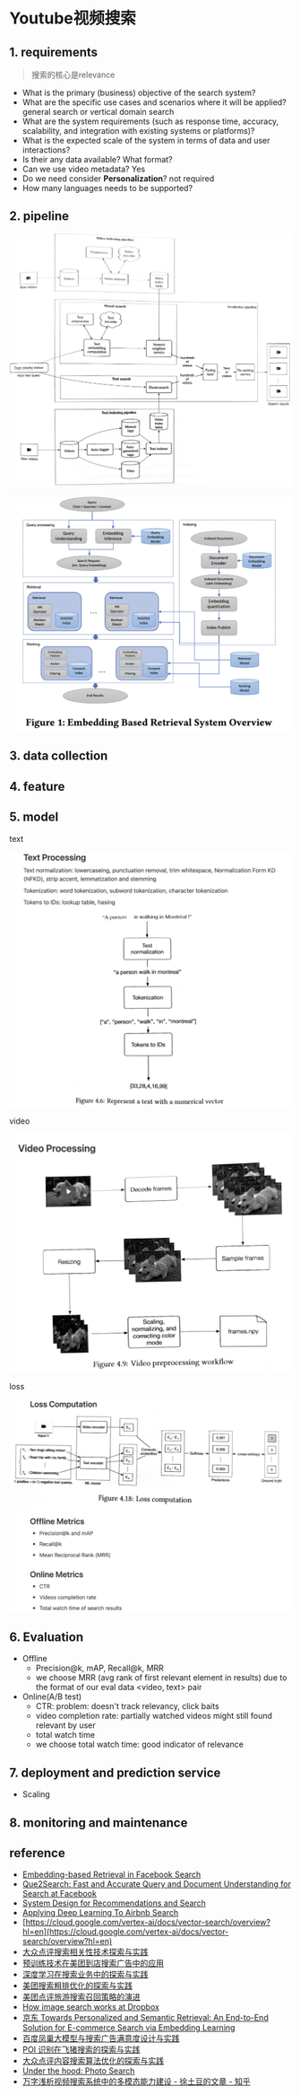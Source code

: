 # Youtube视频搜索

## 1. requirements
> 搜索的核心是relevance

- What is the primary (business) objective of the search system?
- What are the specific use cases and scenarios where it will be applied? general search or vertical domain search
- What are the system requirements (such as response time, accuracy, scalability, and integration with existing systems or platforms)?
- What is the expected scale of the system in terms of data and user interactions?
- Is their any data available? What format?
- Can we use video metadata? Yes
- Do we need consider **Personalization**? not required
- How many languages needs to be supported?


## 2. pipeline

![](../../.github/assets/03ml-vsearch-pipe.png)

![](../../.github/assets/03ml-vsearch-pipe2.png)


## 3. data collection


## 4. feature


## 5. model

text

![](../../.github/assets/03ml-vsearch-text.png)

video

![](../../.github/assets/03ml-vsearch-video.png)

loss

![](../../.github/assets/03ml-vsearch-loss.png)


## 6. Evaluation

- Offline
  - Precision@k, mAP, Recall@k, MRR
  - we choose MRR (avg rank of first relevant element in results) due to the format of our eval data <video, text> pair
- Online(A/B test)
  - CTR: problem: doesn't track relevancy, click baits
  - video completion rate: partially watched videos might still found relevant by user
  - total watch time
  - we choose total watch time: good indicator of relevance


## 7. deployment and prediction service
- Scaling


## 8. monitoring and maintenance


## reference
- [Embedding-based Retrieval in Facebook Search](https://arxiv.org/abs/2006.11632)
- [Que2Search: Fast and Accurate Query and Document Understanding for Search at Facebook](https://research.facebook.com/publications/que2search-fast-and-accurate-query-and-document-understanding-for-search-at-facebook/)
- [System Design for Recommendations and Search](https://eugeneyan.com/writing/system-design-for-discovery/)
- [Applying Deep Learning To Airbnb Search](https://arxiv.org/pdf/1810.09591.pdf)
- [https://cloud.google.com/vertex-ai/docs/vector-search/overview?hl=en](https://cloud.google.com/vertex-ai/docs/vector-search/overview?hl=en)
- [大众点评搜索相关性技术探索与实践](https://zhuanlan.zhihu.com/p/538820569)
- [预训练技术在美团到店搜索广告中的应用](https://tech.meituan.com/2021/12/02/application-of-pre-training-technology-in-meituan-search-ads.html)
- [深度学习在搜索业务中的探索与实践](https://tech.meituan.com/2019/01/10/deep-learning-in-meituan-hotel-search-engine.html)
- [美团搜索粗排优化的探索与实践](https://tech.meituan.com/2022/08/11/coarse-ranking-exploration-practice.html)
- [美团点评旅游搜索召回策略的演进](https://tech.meituan.com/2017/06/16/travel-search-strategy.html)
- [How image search works at Dropbox](https://dropbox.tech/machine-learning/how-image-search-works-at-dropbox)
- [京东 Towards Personalized and Semantic Retrieval: An End-to-End Solution for E-commerce Search via Embedding Learning](https://arxiv.org/abs/2006.02282)
- [百度凤巢大模型与搜索广告满意度设计与实践](https://mp.weixin.qq.com/s/Mpi7wZlHw3eKPJzj00CPMw)
- [POI 识别在飞猪搜索的探索与实践](https://mp.weixin.qq.com/s/D1Ok5qS7X_iE-Bj4J2mIsA)
- [大众点评内容搜索算法优化的探索与实践](https://zhuanlan.zhihu.com/p/688404734)
- [Under the hood: Photo Search](https://engineering.fb.com/2017/05/22/ml-applications/under-the-hood-photo-search/)
- [万字浅析视频搜索系统中的多模态能力建设 - 徐土豆的文章 - 知乎](https://zhuanlan.zhihu.com/p/706294003)
